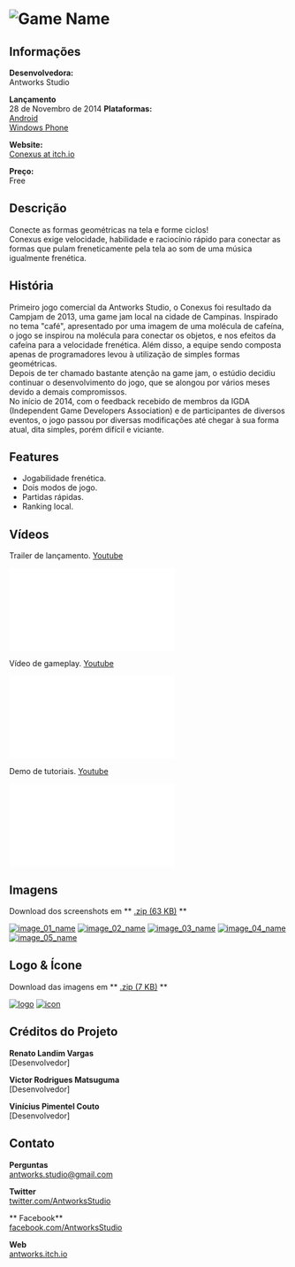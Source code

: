 # ![Game Name](assets/images/header.png)

## Informações

**Desenvolvedora:**  
Antworks Studio

**Lançamento**  
28 de Novembro de 2014
**Plataformas:**  
[Android](https://play.google.com/store/apps/details?id=com.AntworksStudio.Conexus)  
[Windows Phone](http://www.windowsphone.com/s?appid=f7167c39-278e-41b8-b59e-8b52a485b40d)

**Website:**  
[Conexus at itch.io](http://www.facebook.com/l.php?u=http%3A%2F%2Fantworks.itch.io%2Fconexus&h=9AQF4m47T)

**Preço:**  
Free

## Descrição

Conecte as formas geométricas na tela e forme ciclos!  
Conexus exige velocidade, habilidade e raciocínio rápido para conectar as formas que pulam freneticamente pela tela ao som de uma música igualmente frenética.

## História
Primeiro jogo comercial da Antworks Studio, o Conexus foi resultado da Campjam de 2013, uma game jam local na cidade de Campinas. Inspirado no tema "café", apresentado por uma imagem de uma molécula de cafeína, o jogo se inspirou na molécula para conectar os objetos, e nos efeitos da cafeína para a velocidade frenética. Além disso, a equipe sendo composta apenas de programadores levou à utilização de simples formas geométricas.  
Depois de ter chamado bastante atenção na game jam, o estúdio decidiu continuar o desenvolvimento do jogo, que se alongou por vários meses devido a demais compromissos.  
No início de 2014, com o feedback recebido de membros da IGDA (Independent Game Developers Association) e de participantes de diversos eventos, o jogo passou por diversas modificações até chegar à sua forma atual, dita simples, porém difícil e viciante.

## Features

* Jogabilidade frenética.
* Dois modos de jogo.
* Partidas rápidas.
* Ranking local.

## Vídeos

Trailer de lançamento. [Youtube](https://www.youtube.com/watch?v=HMNE6rF1UA8 "Conexus Trailer on Youtube")  

<iframe src="//www.youtube.com/embed/HMNE6rF1UA8" frameborder="0" allowfullscreen></iframe>
<br>

Vídeo de gameplay. [Youtube](https://www.youtube.com/watch?v=dBg3E4SiYFY "Conexus gameplay on Youtube")

<iframe src="//www.youtube.com/embed/dBg3E4SiYFY" frameborder="0" allowfullscreen></iframe>
<br>

Demo de tutoriais. [Youtube](https://www.youtube.com/watch?v=NwiiKDIAPP0 "Conexus tutorial demo on Youtube")

<iframe src="//www.youtube.com/embed/NwiiKDIAPP0" frameborder="0" allowfullscreen></iframe>
<br>

## Imagens

Download dos screenshots em ** [.zip (63 KB)](assets/images/images.zip "Images zip") **

[![image_01_name](assets/images/conexus_01.png)](assets/images/conexus_01.png)
[![image_02_name](assets/images/conexus_02.png)](assets/images/conexus_02.png)
[![image_03_name](assets/images/conexus_03.png)](assets/images/conexus_03.png)
[![image_04_name](assets/images/conexus_04.png)](assets/images/conexus_04.png)
[![image_05_name](assets/images/conexus_05.png)](assets/images/conexus_05.png)

## Logo & Ícone

Download das imagens em ** [.zip (7 KB)]( assets/images/logo.zip "Logo & Icon zip") **

[![logo](assets/images/logo.png)](assets/images/logo.png "Logo")
[![icon](assets/images/icon.png)](assets/images/icon.png "Icon")

## Créditos do Projeto

**Renato Landim Vargas**  
[Desenvolvedor]

**Victor Rodrigues Matsuguma**  
[Desenvolvedor]

**Vinícius Pimentel Couto**  
[Desenvolvedor]

## Contato

**Perguntas**  
[antworks.studio@gmail.com][contact]

**Twitter**  
[twitter.com/AntworksStudio][twitter]

** Facebook**  
[facebook.com/AntworksStudio][facebook]

**Web**  
[antworks.itch.io][homepage]

<!--- =====================================================================  -->
<!--- Referenced links -->

[homepage]: http://antworks.itch.io "Antworks Studio"

[contact]: mailto:antworks.studio@gmail.com

<!--- Social -->

[twitter]: https://twitter.com/AntworksStudio
[facebook]: https://facebook.com/AntworksStudio
